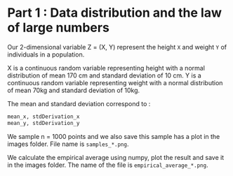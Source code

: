 # Part 1 : Data distribution and the law of large numbers

Our 2-dimensional variable Z = (X, Y) represent the height `X` and weight `Y` of individuals in a population.

X is a continuous random variable representing height with a normal distribution of mean 170 cm and standard deviation of 10 cm.
Y is a continuous random variable representing weight with a normal distribution of mean 70kg and standard deviation of 10kg.

The mean and standard deviation correspond to :
```python
mean_x, stdDerivation_x
mean_y, stdDerivation_y
```
We sample n = 1000 points and we also save this sample has a plot in the images folder.
File name is `samples_*.png`.

We calculate the empirical average using numpy, plot the result and save it in the images folder.
The name of the file is `empirical_average_*.png`.